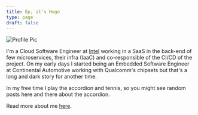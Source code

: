 ```yaml
---
title: Ep, it's Hugo
type: page
draft: false
---
```


![Profile Pic]()

I'm a Cloud Software Engineer at [Intel](https://performancehub.intel.com) working in a SaaS in the back-end of few microservices, their infra (IaaC) and co-responsible of the CI/CD of the project. On my early days I started being an Embedded Software Engineer at Continental Automotive working with Qualcomm's chipsets but that's a long and dark story for another time.

In my free time I play the accordion and tennis, so you might see random posts here and there about the accordion.

Read more about me [here](/about.html).
